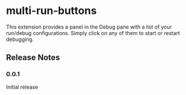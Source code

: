 # multi-run-buttons

This extension provides a panel in the Debug pane with a list of your run/debug configurations.
Simply click on any of them to start or restart debugging.

## Release Notes

### 0.0.1

Initial release
